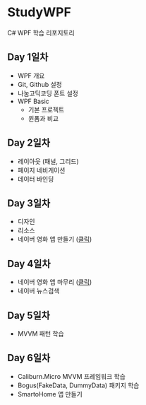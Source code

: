 # StudyWPF
C# WPF 학습 리포지토리

## Day 1일차
- WPF 개요
- Git, Github 설정
- 나눔고딕코딩 폰트 설정
- WPF Basic
  - 기본 프로젝트
  - 윈폼과 비교

## Day 2일차
- 레이아웃 (패널, 그리드)
- 페이지 네비게이션
- 데이터 바인딩

## Day 3일차
- 디자인
- 리소스
- 네이버 영화 앱 만들기 ([클릭](https://github.com/YiDongYeol/StudyWpf/tree/main/portfolio))

## Day 4일차
- 네이버 영화 앱 마무리 ([클릭](https://github.com/YiDongYeol/StudyWpf/tree/main/portfolio))
- 네이버 뉴스검색 

## Day 5일차
- MVVM 패턴 학습

## Day 6일차
- Caliburn.Micro MVVM 프레임워크 학습
- Bogus(FakeData, DummyData) 패키지 학습
- SmartoHome 앱 만들기
